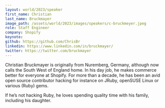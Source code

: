 ```yaml
---
layout: world/2023/speaker
first_name: Christian
last_name: Bruckmayer
image_path: /assets/world/2023/images/speakers/c-bruckmeyer.jpeg
role: Staff Engineer
company: Shopify
keynote:
github: https://github.com/ChrisBr
linkedin: https://www.linkedin.com/in/bruckmayer/
twitter: https://twitter.com/bruckmayer
---
```


Christian Bruckmayer is originally from Nuremberg, Germany, although now calls the South West of England home. In his day job, he makes commerce better for everyone at Shopify. For more than a decade, he has been an avid open source contributor hacking for instance on JRuby, openSUSE Linux or various (Ruby) gems.

If he’s not hacking Ruby, he loves spending quality time with his family, including his daughter.
